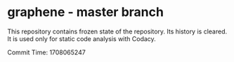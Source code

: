 # graphene - master branch

This repository contains frozen state of the repository.
Its history is cleared. It is used only for static code
analysis with Codacy.

Commit Time: 1708065247